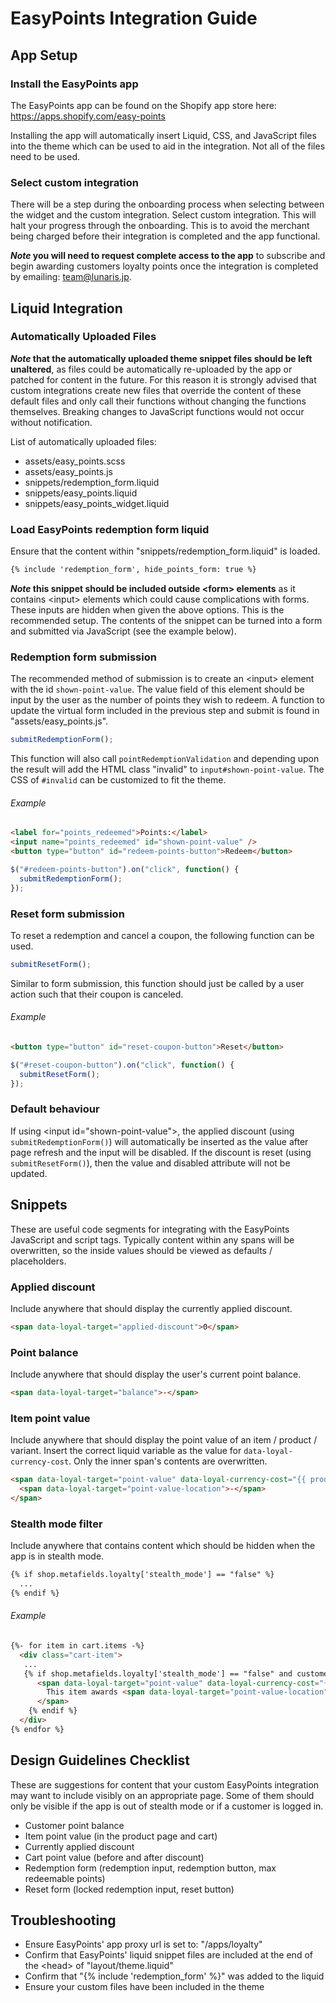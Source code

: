 # EasyPoints Integration Guide

## App Setup

### Install the EasyPoints app

The EasyPoints app can be found on the Shopify app store here: <https://apps.shopify.com/easy-points>

Installing the app will automatically insert Liquid, CSS, and JavaScript files into the theme which can be used to aid in the integration. Not all of the files need to be used.

### Select custom integration

There will be a step during the onboarding process when selecting between the widget and the custom integration. Select custom integration. This will halt your progress through the onboarding. This is to avoid the merchant being charged before their integration is completed and the app functional.

**_Note_ you will need to request complete access to the app** to subscribe and begin awarding customers loyalty points once the integration is completed by emailing: team@lunaris.jp.

## Liquid Integration

### Automatically Uploaded Files

**_Note_ that the automatically uploaded theme snippet files should be left unaltered**, as files could be automatically re-uploaded by the app or patched for content in the future. For this reason it is strongly advised that custom integrations create new files that override the content of these default files and only call their functions without changing the functions themselves. Breaking changes to JavaScript functions would not occur without notification.

List of automatically uploaded files:

-   assets/easy_points.scss
-   assets/easy_points.js
-   snippets/redemption_form.liquid
-   snippets/easy_points.liquid
-   snippets/easy_points_widget.liquid

### Load EasyPoints redemption form liquid

Ensure that the content within "snippets/redemption_form.liquid" is loaded.

```html
{% include 'redemption_form', hide_points_form: true %}
```

**_Note_ this snippet should be included outside \<form\> elements** as it contains \<input\> elements which could cause complications with forms. These inputs are hidden when given the above options. This is the recommended setup. The contents of the snippet can be turned into a form and submitted via JavaScript (see the example below).

### Redemption form submission

The recommended method of submission is to create an \<input\> element with the id `shown-point-value`. The value field of this element should be input by the user as the number of points they wish to redeem. A function to update the virtual form included in the previous step and submit is found in "assets/easy_points.js".

```javascript
submitRedemptionForm();
```

This function will also call `pointRedemptionValidation` and depending upon the result will add the HTML class "invalid" to `input#shown-point-value`. The CSS of `#invalid` can be customized to fit the theme.

###### Example

```html
<label for="points_redeemed">Points:</label>
<input name="points_redeemed" id="shown-point-value" />
<button type="button" id="redeem-points-button">Redeem</button>
```

```javascript
$("#redeem-points-button").on("click", function() {
  submitRedemptionForm();
});
```

### Reset form submission

To reset a redemption and cancel a coupon, the following function can be used.

```javascript
submitResetForm();
```

Similar to form submission, this function should just be called by a user action such that their coupon is canceled.

###### Example

```html
<button type="button" id="reset-coupon-button">Reset</button>
```

```javascript
$("#reset-coupon-button").on("click", function() {
  submitResetForm();
});
```

### Default behaviour

If using \<input id="shown-point-value"\>, the applied discount (using `submitRedemptionForm()`) will automatically be inserted as the value after page refresh and the input will be disabled. If the discount is reset (using `submitResetForm()`), then the value and disabled attribute will not be updated.

## Snippets

These are useful code segments for integrating with the EasyPoints JavaScript and script tags. Typically content within any spans will be overwritten, so the inside values should be viewed as defaults / placeholders.

### Applied discount

Include anywhere that should display the currently applied discount.

```html
<span data-loyal-target="applied-discount">0</span>
```

### Point balance

Include anywhere that should display the user's current point balance.

```html
<span data-loyal-target="balance">-</span>
```

### Item point value

Include anywhere that should display the point value of an item / product / variant. Insert the correct liquid variable as the value for `data-loyal-currency-cost`. Only the inner span's contents are overwritten.

```html
<span data-loyal-target="point-value" data-loyal-currency-cost="{{ product.price }}">
  <span data-loyal-target="point-value-location">-</span>
</span>
```

### Stealth mode filter

Include anywhere that contains content which should be hidden when the app is in stealth mode.

```html
{% if shop.metafields.loyalty['stealth_mode'] == "false" %}
  ...
{% endif %}
```

###### Example

```html
{%- for item in cart.items -%}
  <div class="cart-item">
   ...
   {% if shop.metafields.loyalty['stealth_mode'] == "false" and customer %}
      <span data-loyal-target="point-value" data-loyal-currency-cost="{{ item.final_price }}">
        This item awards <span data-loyal-target="point-value-location">-</span> points.
      </span>
    {% endif %}
  </div>
{% endfor %}
```

## Design Guidelines Checklist

These are suggestions for content that your custom EasyPoints integration may want to include visibly on an appropriate page. Some of them should only be visible if the app is out of stealth mode or if a customer is logged in.

-   Customer point balance
-   Item point value (in the product page and cart)
-   Currently applied discount
-   Cart point value (before and after discount)
-   Redemption form (redemption input, redemption button, max redeemable points)
-   Reset form (locked redemption input, reset button)

## Troubleshooting

-   Ensure EasyPoints' app proxy url is set to: "/apps/loyalty"
-   Confirm that EasyPoints' liquid snippet files are included at the end of the \<head\> of "layout/theme.liquid"
-   Confirm that "{% include 'redemption_form' %}" was added to the liquid
-   Ensure your custom files have been included in the theme
